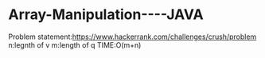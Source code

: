 # Array-Manipulation----JAVA
Problem statement:https://www.hackerrank.com/challenges/crush/problem
n:legnth of v
m:length of q
TIME:O(m+n)
